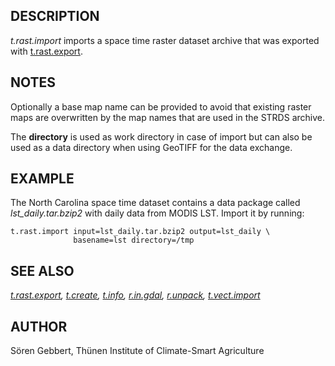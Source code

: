 ## DESCRIPTION

*t.rast.import* imports a space time raster dataset archive that was
exported with [t.rast.export](t.rast.export.md).

## NOTES

Optionally a base map name can be provided to avoid that existing raster
maps are overwritten by the map names that are used in the STRDS
archive.

The **directory** is used as work directory in case of import but can
also be used as a data directory when using GeoTIFF for the data
exchange.

## EXAMPLE

The North Carolina space time dataset contains a data package called
*lst_daily.tar.bzip2* with daily data from MODIS LST. Import it by
running:

```shell
t.rast.import input=lst_daily.tar.bzip2 output=lst_daily \
              basename=lst directory=/tmp
```

## SEE ALSO

*[t.rast.export](t.rast.export.md), [t.create](t.create.md),
[t.info](t.info.md), [r.in.gdal](r.in.gdal.md), [r.unpack](r.unpack.md),
[t.vect.import](t.vect.import.md)*

## AUTHOR

Sören Gebbert, Thünen Institute of Climate-Smart Agriculture
